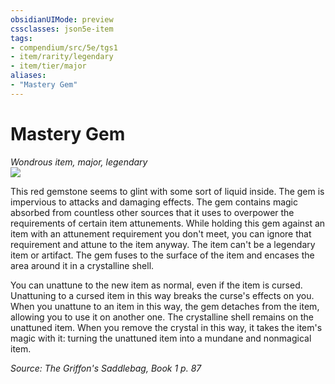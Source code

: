 ```yaml
---
obsidianUIMode: preview
cssclasses: json5e-item
tags:
- compendium/src/5e/tgs1
- item/rarity/legendary
- item/tier/major
aliases: 
- "Mastery Gem"
---
```

# Mastery Gem
*Wondrous item, major, legendary*  
![](https://raw.githubusercontent.com/TheGiddyLimit/homebrew/master/_img/TGS1/Mastery-Gem.webp#right)  


This red gemstone seems to glint with some sort of liquid inside. The gem is impervious to attacks and damaging effects. The gem contains magic absorbed from countless other sources that it uses to overpower the requirements of certain item attunements. While holding this gem against an item with an attunement requirement you don't meet, you can ignore that requirement and attune to the item anyway. The item can't be a legendary item or artifact. The gem fuses to the surface of the item and encases the area around it in a crystalline shell.

You can unattune to the new item as normal, even if the item is cursed. Unattuning to a cursed item in this way breaks the curse's effects on you. When you unattune to an item in this way, the gem detaches from the item, allowing you to use it on another one. The crystalline shell remains on the unattuned item. When you remove the crystal in this way, it takes the item's magic with it: turning the unattuned item into a mundane and nonmagical item.

*Source: The Griffon's Saddlebag, Book 1 p. 87*